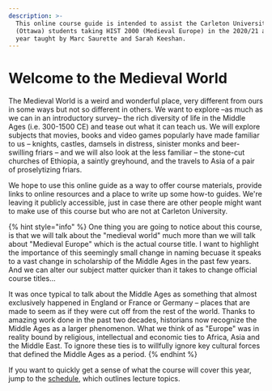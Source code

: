 ```yaml
---
description: >-
  This online course guide is intended to assist the Carleton University
  (Ottawa) students taking HIST 2000 (Medieval Europe) in the 2020/21 academic
  year taught by Marc Saurette and Sarah Keeshan.
---
```


# Welcome to the Medieval World

The Medieval World is a weird and wonderful place, very different from ours in some ways but not so different in others. We want to explore –as much as we can in an introductory survey– the rich diversity of life in the Middle Ages \(i.e. 300-1500 CE\) and tease out what it can teach us. We will explore subjects that movies, books and video games popularly have made familiar to us – knights, castles, damsels in distress, sinister monks and beer-swilling friars – and we will also look at the less familiar – the stone-cut churches of Ethiopia, a saintly greyhound, and the travels to Asia of a pair of proselytizing friars. 

We hope to use this online guide as a way to offer course materials, provide links to online resources and a place to write up some how-to guides. We're leaving it publicly accessible, just in case there are other people might want to make use of this course but who are not at Carleton University.

{% hint style="info" %}
One thing you are going to notice about this course, is that we will talk about the "medieval world" much more than we will talk about "Medieval Europe" which is the actual course title. I want to highlight the importance of this seemingly small change in naming becuase it speaks to a vast change in scholarship of the Middle Ages in the past few years. And we can alter our subject matter quicker than it takes to change official course titles...

It was once typical to talk about the Middle Ages as something that almost exclusively happened in England or France or Germany – places that are made to seem as if they were cut off from the rest of the world. Thanks to amazing work done in the past two decades, historians now recognize the Middle Ages as a larger phenomenon. What we think of as "Europe" was in reality bound by religious, intellectual and economic ties to Africa, Asia and the Middle East. To ignore these ties is to willfully ignore key cultural forces that defined the Middle Ages as a period. 
{% endhint %}

If you want to quickly get a sense of what the course will cover this year, jump to the [schedule](schedule.md), which outlines lecture topics. 

